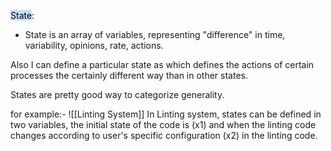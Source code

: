   <mark style="background: #ADCCFFA6;">State</mark>:
- State is an array of variables, representing "difference" in time, variability, opinions, rate, actions.

Also I can define a particular state as which defines the actions of certain processes the certainly different way than in other states.

States are pretty good way to categorize generality.

for example:- ![[Linting System]]
In Linting system, states can be defined in two variables, the initial state of the code is (x1) and when the linting code changes according to user's specific configuration (x2) in the linting code.